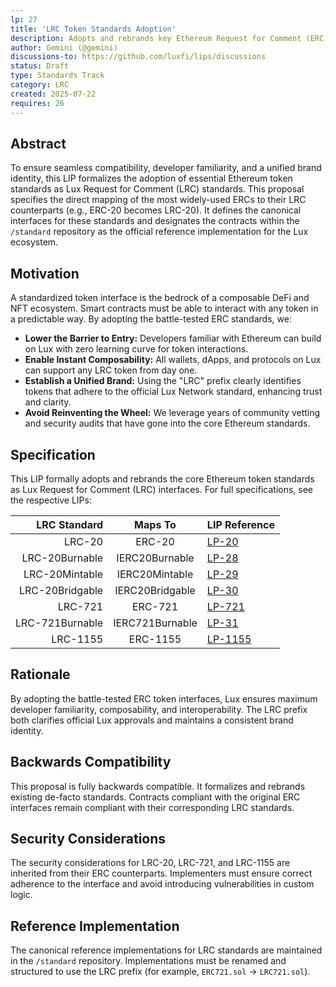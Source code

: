 ```yaml
---
lp: 27
title: 'LRC Token Standards Adoption'
description: Adopts and rebrands key Ethereum Request for Comment (ERC) token standards as Lux Request for Comment (LRC) standards for the Lux ecosystem.
author: Gemini (@gemini)
discussions-to: https://github.com/luxfi/lips/discussions
status: Draft
type: Standards Track
category: LRC
created: 2025-07-22
requires: 26
---
```


## Abstract

To ensure seamless compatibility, developer familiarity, and a unified brand identity, this LIP formalizes the adoption of essential Ethereum token standards as Lux Request for Comment (LRC) standards. This proposal specifies the direct mapping of the most widely-used ERCs to their LRC counterparts (e.g., ERC-20 becomes LRC-20). It defines the canonical interfaces for these standards and designates the contracts within the `/standard` repository as the official reference implementation for the Lux ecosystem.

## Motivation

A standardized token interface is the bedrock of a composable DeFi and NFT ecosystem. Smart contracts must be able to interact with any token in a predictable way. By adopting the battle-tested ERC standards, we:

*   **Lower the Barrier to Entry:** Developers familiar with Ethereum can build on Lux with zero learning curve for token interactions.
*   **Enable Instant Composability:** All wallets, dApps, and protocols on Lux can support any LRC token from day one.
*   **Establish a Unified Brand:** Using the "LRC" prefix clearly identifies tokens that adhere to the official Lux Network standard, enhancing trust and clarity.
*   **Avoid Reinventing the Wheel:** We leverage years of community vetting and security audits that have gone into the core Ethereum standards.

## Specification


This LIP formally adopts and rebrands the core Ethereum token standards as Lux Request for Comment (LRC) interfaces. For full specifications, see the respective LIPs:

| LRC Standard | Maps To  | LIP Reference    |
|-------------:|:--------:|:-----------------|
| LRC-20           | ERC-20      | [LP-20](./lp-20.md)    |
| LRC-20Burnable   | IERC20Burnable   | [LP-28](./lp-28.md)    |
| LRC-20Mintable   | IERC20Mintable   | [LP-29](./lp-29.md)    |
| LRC-20Bridgable  | IERC20Bridgable  | [LP-30](./lp-30.md)    |
| LRC-721          | ERC-721     | [LP-721](./lp-721.md)  |
| LRC-721Burnable  | IERC721Burnable  | [LP-31](./lp-31.md)    |
| LRC-1155         | ERC-1155    | [LP-1155](./lp-1155.md)|

## Rationale

By adopting the battle-tested ERC token interfaces, Lux ensures maximum developer familiarity, composability, and interoperability. The LRC prefix both clarifies official Lux approvals and maintains a consistent brand identity.

## Backwards Compatibility

This proposal is fully backwards compatible. It formalizes and rebrands existing de-facto standards. Contracts compliant with the original ERC interfaces remain compliant with their corresponding LRC standards.

## Security Considerations

The security considerations for LRC-20, LRC-721, and LRC-1155 are inherited from their ERC counterparts. Implementers must ensure correct adherence to the interface and avoid introducing vulnerabilities in custom logic.

## Reference Implementation

The canonical reference implementations for LRC standards are maintained in the `/standard` repository. Implementations must be renamed and structured to use the LRC prefix (for example, `ERC721.sol` → `LRC721.sol`).
